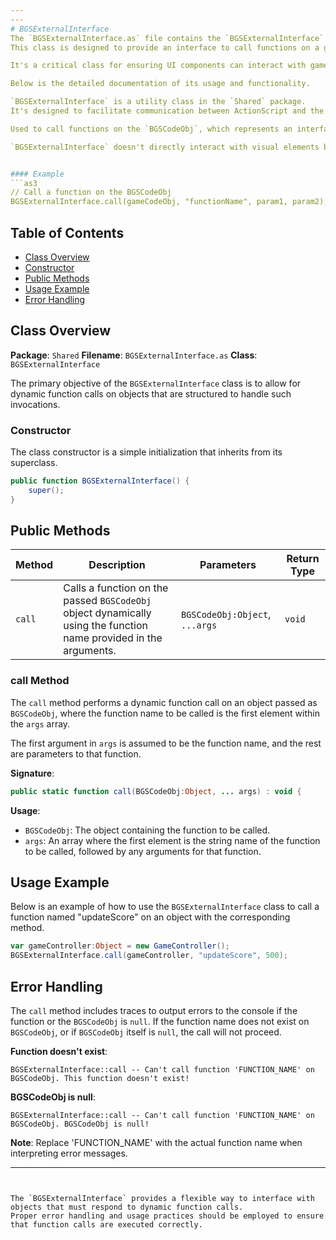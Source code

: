 ```yaml
---
---
# BGSExternalInterface
The `BGSExternalInterface.as` file contains the `BGSExternalInterface` class within the `Shared` package.
This class is designed to provide an interface to call functions on a given object dynamically.

It's a critical class for ensuring UI components can interact with game-specific logic, especially in Bethesda Game Studios titles using Scaleform.

Below is the detailed documentation of its usage and functionality.

`BGSExternalInterface` is a utility class in the `Shared` package.
It's designed to facilitate communication between ActionScript and the game engine's code, typically represented as `BGSCodeObj`.

Used to call functions on the `BGSCodeObj`, which represents an interface to the game engine.

`BGSExternalInterface` doesn't directly interact with visual elements but acts as a bridge for communication between UI elements and the game's backend logic.


#### Example
```as3
// Call a function on the BGSCodeObj
BGSExternalInterface.call(gameCodeObj, "functionName", param1, param2);
```


## Table of Contents

- [Class Overview](#class-overview)
- [Constructor](#constructor)
- [Public Methods](#public-methods)
- [Usage Example](#usage-example)
- [Error Handling](#error-handling)

## Class Overview

**Package**: `Shared`
**Filename**: `BGSExternalInterface.as`
**Class**: `BGSExternalInterface`

The primary objective of the `BGSExternalInterface` class is to allow for dynamic function calls on objects that are structured to handle such invocations.

### Constructor

The class constructor is a simple initialization that inherits from its superclass.

```actionscript
public function BGSExternalInterface() {
    super();
}
```

## Public Methods

| Method | Description | Parameters | Return Type |
| ------ | ----------- | ---------- | ----------- |
| `call` | Calls a function on the passed `BGSCodeObj` object dynamically using the function name provided in the arguments. | `BGSCodeObj:Object`, `...args` | `void` |

### call Method

The `call` method performs a dynamic function call on an object passed as `BGSCodeObj`, where the function name to be called is the first element within the `args` array.

The first argument in `args` is assumed to be the function name, and the rest are parameters to that function.


**Signature**:

```actionscript
public static function call(BGSCodeObj:Object, ... args) : void {
```

**Usage**:

- `BGSCodeObj`: The object containing the function to be called.
- `args`: An array where the first element is the string name of the function to be called, followed by any arguments for that function.

## Usage Example

Below is an example of how to use the `BGSExternalInterface` class to call a function named "updateScore" on an object with the corresponding method.

```actionscript
var gameController:Object = new GameController();
BGSExternalInterface.call(gameController, "updateScore", 500);
```

## Error Handling

The `call` method includes traces to output errors to the console if the function or the `BGSCodeObj` is `null`. If the function name does not exist on `BGSCodeObj`, or if `BGSCodeObj` itself is `null`, the call will not proceed.

**Function doesn't exist**:

```plaintext
BGSExternalInterface::call -- Can't call function 'FUNCTION_NAME' on BGSCodeObj. This function doesn't exist!
```

**BGSCodeObj is null**:

```plaintext
BGSExternalInterface::call -- Can't call function 'FUNCTION_NAME' on BGSCodeObj. BGSCodeObj is null!
```

**Note**: Replace 'FUNCTION_NAME' with the actual function name when interpreting error messages.

---
```


The `BGSExternalInterface` provides a flexible way to interface with objects that must respond to dynamic function calls.
Proper error handling and usage practices should be employed to ensure that function calls are executed correctly.
